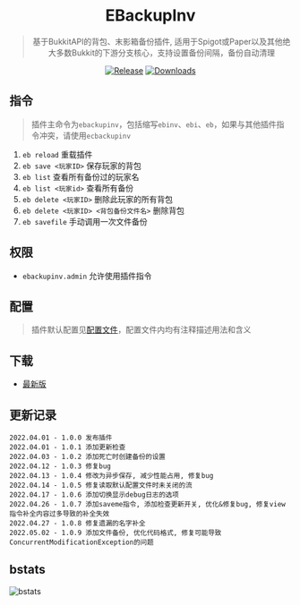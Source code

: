 <div align="center">

# EBackupInv

> 基于BukkitAPI的背包、末影箱备份插件, 适用于Spigot或Paper以及其他绝大多数Bukkit的下游分支核心，支持设置备份间隔，备份自动清理

[![Release](https://img.shields.io/github/v/release/4o4E/EBackupInv?label=Release)](https://github.com/4o4E/EBackupInv/releases/latest)
[![Downloads](https://img.shields.io/github/downloads/4o4E/EBackupInv/total?label=Download)](https://github.com/4o4E/EBackupInv/releases)

</div>

## 指令

> 插件主命令为`ebackupinv`，包括缩写`ebinv`、`ebi`、`eb`，如果与其他插件指令冲突，请使用`ecbackupinv`
1. `eb reload` 重载插件
2. `eb save <玩家ID>` 保存玩家的背包
3. `eb list` 查看所有备份过的玩家名
4. `eb list <玩家id>` 查看所有备份
5. `eb delete <玩家ID>` 删除此玩家的所有背包
6. `eb delete <玩家ID> <背包备份文件名>` 删除背包
7. `eb savefile` 手动调用一次文件备份

## 权限

- `ebackupinv.admin` 允许使用插件指令

## 配置

> 插件默认配置见[配置文件](src/main/resources/config.yml)，配置文件内均有注释描述用法和含义

## 下载

- [最新版](https://github.com/4o4E/EBackupInv/releases/latest)

## 更新记录

```
2022.04.01 - 1.0.0 发布插件
2022.04.01 - 1.0.1 添加更新检查
2022.04.03 - 1.0.2 添加死亡时创建备份的设置
2022.04.12 - 1.0.3 修复bug
2022.04.13 - 1.0.4 修改为异步保存, 减少性能占用, 修复bug
2022.04.14 - 1.0.5 修复读取默认配置文件时未关闭的流
2022.04.17 - 1.0.6 添加切换显示debug日志的选项
2022.04.26 - 1.0.7 添加saveme指令, 添加检查更新开关, 优化&修复bug, 修复view指令补全内容过多导致的补全失效
2022.04.27 - 1.0.8 修复遗漏的名字补全
2022.05.02 - 1.0.9 添加文件备份, 优化代码格式, 修复可能导致ConcurrentModificationException的问题
```

## bstats

![bstats](https://bstats.org/signatures/bukkit/EBackupInv.svg)
